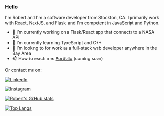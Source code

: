 ### Hello

I'm Robert and I'm a software developer from Stockton, CA. I primarily work with React, NextJS, and Flask, and I'm competent in JavaScript and Python.

- 🔭 I’m currently working on a Flask/React app that connects to a NASA API
- 🌱 I’m currently learning TypeScript and C++
- 👯 I’m looking to for work as a full-stack web developer anywhere in the Bay Area
- 📫 How to reach me: [Portfolio](#) (coming soon)

Or contact me on:

[![LinkedIn](https://img.shields.io/badge/LinkedIn-0077B5?style=for-the-badge&logo=linkedin&logoColor=white)](https://www.linkedin.com/in/robert-hull-0466b288/)

[![Instagram](https://img.shields.io/badge/Instagram-E4405F?style=for-the-badge&logo=instagram&logoColor=white)](https://www.instagram.com/theonlyroberthull/)

[![Robert's GitHub stats](https://github-readme-stats.vercel.app/api?username=robertjhull)](https://github.com/anuraghazra/github-readme-stats)

[![Top Langs](https://github-readme-stats.vercel.app/api/top-langs/?username=robertjhull)](https://github.com/anuraghazra/github-readme-stats)

